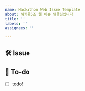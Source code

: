 ```yaml
---
name: Hackathon Web Issue Template
about: 해커톤5조 웹 이슈 템플릿입니다
title: ''
labels: ''
assignees: ''

---
```


<!-- 

[Prefix]

[Design]: 뷰 짜기
[Feat]: 새로운 기능 구현
[Network]: 네트워크 연결
[Fix]: 버그, 오류 해결, 코드 수정
[Refactor]: 전면 수정이 있을 때 사용
[Chore]: 그 이외
[Docs]: README나 WIKI 등의 문서 개정
[Setting]: 세팅

-->

## 🛠 Issue
<!-- 이슈에 대해 간략하게 설명해주세요 -->

## 📝 To-do
<!-- 진행할 작업에 대해 적어주세요 -->
- [ ] todo!
